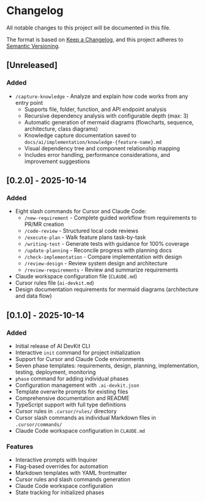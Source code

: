 # Changelog

All notable changes to this project will be documented in this file.

The format is based on [Keep a Changelog](https://keepachangelog.com/en/1.0.0/),
and this project adheres to [Semantic Versioning](https://semver.org/spec/v2.0.0.html).

## [Unreleased]

### Added
- `/capture-knowledge` - Analyze and explain how code works from any entry point
  - Supports file, folder, function, and API endpoint analysis
  - Recursive dependency analysis with configurable depth (max: 3)
  - Automatic generation of mermaid diagrams (flowcharts, sequence, architecture, class diagrams)
  - Knowledge capture documentation saved to `docs/ai/implementation/knowledge-{feature-name}.md`
  - Visual dependency tree and component relationship mapping
  - Includes error handling, performance considerations, and improvement suggestions

## [0.2.0] - 2025-10-14

### Added
- Eight slash commands for Cursor and Claude Code:
  - `/new-requirement` - Complete guided workflow from requirements to PR/MR creation
  - `/code-review` - Structured local code reviews
  - `/execute-plan` - Walk feature plans task-by-task
  - `/writing-test` - Generate tests with guidance for 100% coverage
  - `/update-planning` - Reconcile progress with planning docs
  - `/check-implementation` - Compare implementation with design
  - `/review-design` - Review system design and architecture
  - `/review-requirements` - Review and summarize requirements
- Claude workspace configuration file (`CLAUDE.md`)
- Cursor rules file (`ai-devkit.md`)
- Design documentation requirements for mermaid diagrams (architecture and data flow)

## [0.1.0] - 2025-10-14

### Added
- Initial release of AI DevKit CLI
- Interactive `init` command for project initialization
- Support for Cursor and Claude Code environments
- Seven phase templates: requirements, design, planning, implementation, testing, deployment, monitoring
- `phase` command for adding individual phases
- Configuration management with `.ai-devkit.json`
- Template overwrite prompts for existing files
- Comprehensive documentation and README
- TypeScript support with full type definitions
- Cursor rules in `.cursor/rules/` directory
- Cursor slash commands as individual Markdown files in `.cursor/commands/`
- Claude Code workspace configuration in `CLAUDE.md`

### Features
- Interactive prompts with Inquirer
- Flag-based overrides for automation
- Markdown templates with YAML frontmatter
- Cursor rules and slash commands generation
- Claude Code workspace configuration
- State tracking for initialized phases

